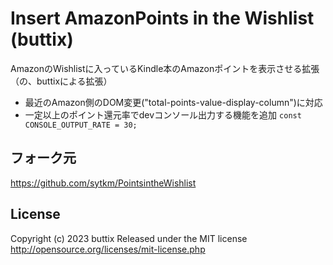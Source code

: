 # Insert AmazonPoints in the Wishlist (buttix)

AmazonのWishlistに入っているKindle本のAmazonポイントを表示させる拡張（の、buttixによる拡張）

* 最近のAmazon側のDOM変更("total-points-value-display-column")に対応
* 一定以上のポイント還元率でdevコンソール出力する機能を追加
`const CONSOLE_OUTPUT_RATE = 30;`

## フォーク元
https://github.com/sytkm/PointsintheWishlist

## License
Copyright (c) 2023 buttix
Released under the MIT license
http://opensource.org/licenses/mit-license.php
